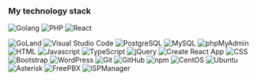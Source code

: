 ### My technology stack

![Golang](https://img.shields.io/badge/Golang-3+-2980B9?style=flat&logo=go) ![PHP](https://img.shields.io/badge/PHP-6+-2980B9?style=flat&logo=PHP) ![React](https://img.shields.io/badge/React-2+-2980B9?style=flat&logo=React) 

![GoLand](https://img.shields.io/badge/GoLand-2C3E50?style=flat&logo=GoLand) ![Visual Studio Code](https://img.shields.io/badge/Visual%20Studio%20Code-2C3E50?style=flat&logo=Visual+Studio+Code) ![PostgreSQL](https://img.shields.io/badge/PostgreSQL-2C3E50?style=flat&logo=PostgreSQL) ![MySQL](https://img.shields.io/badge/MySQL-2C3E50?style=flat&logo=MySQL) ![phpMyAdmin](https://img.shields.io/badge/phpMyAdmin-2C3E50?style=flat&logo=phpMyAdmin) ![HTML](https://img.shields.io/badge/HTML-2C3E50?style=flat&logo=HTML5) ![Javascript](https://img.shields.io/badge/Javascript-2C3E50?style=flat&logo=Javascript) ![TypeScript](https://img.shields.io/badge/TypeScript-2C3E50?style=flat&logo=TypeScript) ![jQuery](https://img.shields.io/badge/jQuery-2C3E50?style=flat&logo=jQuery) ![Create React App](https://img.shields.io/badge/Create%20React%20App-2C3E50?style=flat&logo=Create+React+App) ![CSS](https://img.shields.io/badge/CSS-2C3E50?style=flat&logo=CSS3) ![Bootstrap](https://img.shields.io/badge/Bootstrap-2C3E50?style=flat&logo=Bootstrap) ![WordPress](https://img.shields.io/badge/WordPress-2C3E50?style=flat&logo=WordPress) ![Git](https://img.shields.io/badge/Git-2C3E50?style=flat&logo=Git) ![GitHub](https://img.shields.io/badge/GitHub-2C3E50?style=flat&logo=GitHub) ![npm](https://img.shields.io/badge/npm-2C3E50?style=flat&logo=npm) ![CentOS](https://img.shields.io/badge/CentOS-2C3E50?style=flat&logo=CentOS) ![Ubuntu](https://img.shields.io/badge/Ubuntu-2C3E50?style=flat&logo=Ubuntu) ![Asterisk](https://img.shields.io/badge/Asterisk-2C3E50?style=flat) ![FreePBX](https://img.shields.io/badge/FreePBX-2C3E50?style=flat) ![ISPManager](https://img.shields.io/badge/ISPManager-2C3E50?style=flat)







